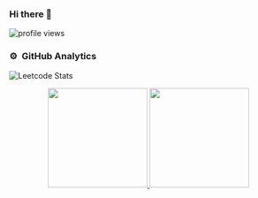 ### Hi there 👋


<!--
**AbdullmenemFayez/AbdullmenemFayez** is a ✨ _special_ ✨ repository because its `README.md` (this file) appears on your GitHub profile.

Here are some ideas to get you started:

- 🔭 I’m currently working on ...
- 🌱 I’m currently learning ...
- 👯 I’m looking to collaborate on ...
- 🤔 I’m looking for help with ...
- 💬 Ask me about ...
- 📫 How to reach me: ...
- 😄 Pronouns: ...
- ⚡ Fun fact: ...
-->
<img alt = "profile views" src="https://komarev.com/ghpvc/?username=AbdullmenemFayez&color=brightgreen"> 


<!--![snake gif](https://github.com/AbdullmenemFayez/AbdullmenemFayez/blob/output/github-contribution-grid-snake.gif)-->

### ⚙️ &nbsp;GitHub Analytics

![Leetcode Stats](https://leetcard.jacoblin.cool/Abdullmenem_Ramadan?theme=unicorn&font=source_code_pro)

<p align="center">
<a href="https://github.com/AbdullmenemFayez">
  <img height="180em" src="https://github-readme-stats-eight-theta.vercel.app/api?username=AbdullmenemFayez&show_icons=true&theme=gotham&include_all_commits=true&count_private=true"/>
  <img height="180em" src="https://github-readme-stats-eight-theta.vercel.app/api/top-langs/?username=AbdullmenemFayez&layout=compact&langs_count=8&theme=gotham"/>

</a>
</p>


